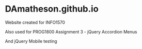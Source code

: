 DAmatheson.github.io
=============

Website created for INFO1570

Also used for PROG1800 Assignment 3 - jQuery Accordion Menus

And jQuery Mobile testing
